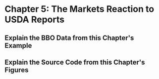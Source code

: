 Chapter 5: The Markets Reaction to USDA Reports
===============================================

Explain the BBO Data from this Chapter's Example
------------------------------------------------

Explain the Source Code from this Chapter's Figures
---------------------------------------------------
